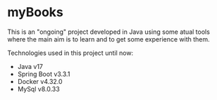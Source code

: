 # myBooks

This is an "ongoing" project developed in Java using some atual tools where the main aim is to learn and to get some experience with them.

Technologies used in this project until now:

- Java v17
- Spring Boot v3.3.1
- Docker v4.32.0
- MySql v8.0.33
